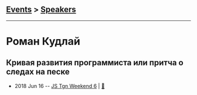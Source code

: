 ## [Events](../README.md) > [Speakers](../speakers.md)
---

# Роман Кудлай

## Кривая развития программиста или притча о следах на песке
- 2018 Jun 16 -- [JS Tgn Weekend 6](https://vk.com/video-159767167_456239019?list=8711133b2768e6bbe7)  | [:notebook:](http://bit.ly/programmers_way)  
